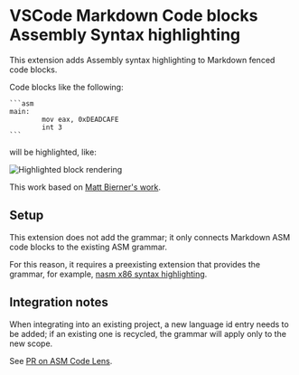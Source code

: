 # VSCode Markdown Code blocks Assembly Syntax highlighting

This extension adds Assembly syntax highlighting to Markdown fenced code blocks.

Code blocks like the following:

    ```asm
    main:
            mov eax, 0xDEADCAFE
            int 3
    ```

will be highlighted, like:

![Highlighted block rendering](https://github.com/64kramsystem/vscode-markdown-code-blocks-asm-syntax-highlighting/blob/master/readme_images/hightlighted_block_rendering.png?raw=true)

This work based on [Matt Bierner's work](https://github.com/mjbvz/vscode-fenced-code-block-grammar-injection-example).

## Setup

This extension does not add the grammar; it only connects Markdown ASM code blocks to the existing ASM grammar.

For this reason, it requires a preexisting extension that provides the grammar, for example, [nasm x86 syntax highlighting](https://marketplace.visualstudio.com/items?itemName=LucianIrsigler.nasm).

## Integration notes

When integrating into an existing project, a new language id entry needs to be added; if an existing one is recycled, the grammar will apply only to the new scope.

See [PR on ASM Code Lens](https://github.com/maziac/asm-code-lens/pull/65).
